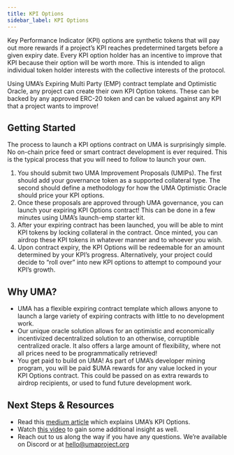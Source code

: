 ```yaml
---
title: KPI Options
sidebar_label: KPI Options
---
```


Key Performance Indicator (KPI) options are synthetic tokens that will pay out more rewards if a project’s KPI reaches predetermined targets before a given expiry date. Every KPI option holder has an incentive to improve that KPI because their option will be worth more. This is intended to align individual token holder interests with the collective interests of the protocol.

Using UMA’s Expiring Multi Party (EMP) contract template and Optimistic Oracle, any project can create their own KPI Option tokens. These can be backed by any approved ERC-20 token and can be valued against any KPI that a project wants to improve! 

## Getting Started

The process to launch a KPI options contract on UMA is surprisingly simple. No on-chain price feed or smart contract development is ever required. This is the typical process that you will need to follow to launch your own.

1. You should submit two UMA Improvement Proposals (UMIPs). The first should add your governance token as a supported collateral type. The second should define a methodology for how the UMA Optimistic Oracle should price your KPI options.
2. Once these proposals are approved through UMA governance, you can launch your expiring KPI Options contract! This can be done in a few minutes using UMA’s launch-emp starter kit.
3. After your expiring contract has been launched, you will be able to mint KPI tokens by locking collateral in the contract. Once minted, you can airdrop these KPI tokens in whatever manner and to whoever you wish.
4. Upon contract expiry, the KPI Options will be redeemable for an amount determined by your KPI’s progress. Alternatively, your project could decide to “roll over” into new KPI options to attempt to compound your KPI’s growth.

## Why UMA?

- UMA has a flexible expiring contract template which allows anyone to launch a large variety of expiring contracts with little to no development work.
- Our unique oracle solution allows for an optimistic and economically incentivized decentralized solution to an otherwise, corruptible centralized oracle. It also offers a large amount of flexibility, where not all prices need to be programmatically retrieved!
- You get paid to build on UMA! As part of UMA’s developer mining program, you will be paid $UMA rewards for any value locked in your KPI Options contract. This could be passed on as extra rewards to airdrop recipients, or used to fund future development work.

## Next Steps & Resources 

- Read this [medium article](https://medium.com/uma-project/uma-kpi-options-and-airdrop-bae86be16ce4) which explains UMA’s KPI Options. 
- Watch [this video](https://www.youtube.com/watch?v=U1xNkCbuiPA&amp%3Bfeature=youtu.be) to gain some additional insight as well.
- Reach out to us along the way if you have any questions. We’re available on Discord or at hello@umaproject.org  